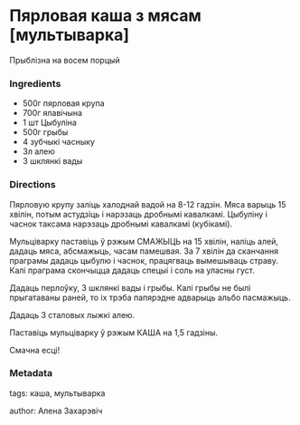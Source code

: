 # Пярловая каша з мясам [мультыварка]

Прыблізна на восем порцый

### Ingredients

 * 500г пярловая крупа
 * 700г ялавічына
 * 1 шт Цыбуліна
 * 500г грыбы
 * 4 зубчыкі часныку
 * 3л алею
 * 3 шклянкі вады

### Directions

Пярловую крупу заліць халоднай вадой на 8-12 гадзін. Мяса варыць 15 хвілін, потым астудзіць і нарэзаць дробнымі кавалкамі. Цыбуліну і часнок таксама нарэзаць дробнымі кавалкамі (кубікамі). 

Мульціварку паставіць ў рэжым СМАЖЫЦЬ на 15 хвілін, наліць алей, дадаць мяса, абсмажыць, часам памешвая. За 7 хвілін да сканчання праграмы дадаць цыбулю і часнок, працягваць вымешываць страву. Калі праграма скончыцца дадаць спецыі і соль на уласны густ.

Дадаць перлоўку, 3 шклянкі вады і грыбы. Калі грыбы не былі прыгатаваны раней, то іх трэба папярэдне адварыць альбо пасмажыць.

Дадаць 3 сталовых лыжкі алею.

Паставіць мульціварку ў рэжым КАША на 1,5 гадзіны.

Смачна есці!

### Metadata

tags: каша, мультыварка

author: Алена Захарэвіч
